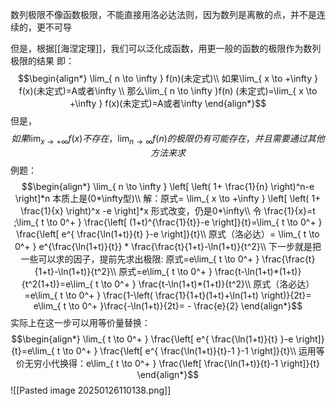 数列极限不像函数极限，不能直接用洛必达法则，因为数列是离散的点，并不是连续的，更不可导

但是，根据[[海涅定理]]，我们可以泛化成函数，用更一般的函数的极限作为数列极限的结果
即：
$$\begin{align*}
\lim_{ n \to \infty } f(n)(未定式)\\
如果\lim_{ x \to +\infty } f(x)(未定式)=A或者\infty \\
那么\lim_{ n \to \infty }f(n) (未定式)=\lim_{ x \to +\infty } f(x)(未定式)=A或者\infty
\end{align*}$$
但是，$$如果\lim_{ x \to +\infty }f(x)不存在，\lim_{ n \to \infty }f(n)的极限仍有可能存在，并且需要通过其他方法来求  $$
例题：
$$\begin{align*}
\lim_{ n \to \infty } \left[ \left( 1+ \frac{1}{n}  \right)^n-e \right]*n 本质上是(0*\infty型)\\
解：原式= \lim_{ x \to +\infty } \left[ \left( 1+ \frac{1}{x}  \right)^x -e \right]*x 形式改变，仍是0*\infty\\
令 \frac{1}{x}=t ;\lim_{ t \to 0^+ } \frac{\left[ (1+t)^{\frac{1}{t}}-e \right]}{t}=\lim_{ t \to 0^+ } \frac{\left[ e^{ \frac{\ln(1+t)}{t} }-e \right]}{t}\\
原式（洛必达）= \lim_{ t \to 0^+ } e^{\frac{\ln(1+t)}{t}} * \frac{\frac{t}{1+t}-\ln(1+t)}{t^2}\\
下一步就是把一些可以求的因子，提前先求出极限: 原式=e\lim_{ t \to 0^+ } \frac{\frac{t}{1+t}-\ln(1+t)}{t^2}\\
原式=e\lim_{ t \to 0^+ } \frac{t-\ln(1+t)*(1+t)}{t^2(1+t)}=e\lim_{ t \to 0^+ } \frac{t-\ln(1+t)*(1+t)}{t^2}\\
原式（洛必达）=e\lim_{ t \to 0^+ } \frac{1-\left(  \frac{1}{1+t}(1+t)+\ln(1+t)  \right)}{2t}= e\lim_{ t \to 0^+ }\frac{-\ln(1+t)}{2t}= - \frac{e}{2}
\end{align*}$$
实际上在这一步可以用等价量替换：
$$\begin{align*}
\lim_{ t \to 0^+ } \frac{\left[ e^{ \frac{\ln(1+t)}{t} }-e \right]}{t}=e\lim_{ t \to 0^+ } \frac{\left[ e^{ \frac{\ln(1+t)}{t}-1 }-1 \right]}{t}\\
运用等价无穷小代换得：e\lim_{ t \to 0^+ } \frac{\left[ \frac{\ln(1+t)}{t}-1 \right]}{t}
\end{align*}$$
![[Pasted image 20250126110138.png]]
